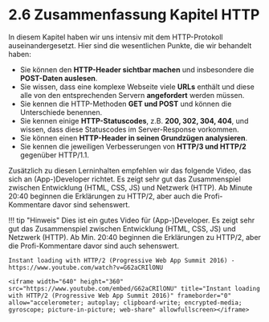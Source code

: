 # 2.6 Zusammenfassung Kapitel HTTP

In diesem Kapitel haben wir uns intensiv mit dem HTTP-Protokoll auseinandergesetzt. Hier sind die wesentlichen Punkte, die wir behandelt haben:

- Sie können den **HTTP-Header sichtbar machen** und insbesondere die **POST-Daten auslesen**.
- Sie wissen, dass eine komplexe Webseite viele **URLs** enthält und diese alle von den entsprechenden Servern **angefordert** werden müssen.
- Sie kennen die HTTP-Methoden **GET und POST** und können die Unterschiede benennen.
- Sie kennen einige **HTTP-Statuscodes**, z.B. **200, 302, 304, 404**, und wissen, dass diese Statuscodes im Server-Response vorkommen.
- Sie können einen **HTTP-Header in seinen Grundzügen analysieren**.
- Sie kennen die  jeweiligen Verbesserungen von **HTTP/3 und HTTP/2** gegenüber HTTP/1.1.

Zusätzlich zu diesen Lerninhalten empfehlen wir das folgende Video, das sich an (App-)Developer richtet. Es zeigt sehr gut das Zusammenspiel zwischen Entwicklung (HTML, CSS, JS) und Netzwerk (HTTP). Ab Minute 20:40 beginnen die Erklärungen zu HTTP/2, aber auch die Profi-Kommentare davor sind sehenswert.

!!! tip "Hinweis"
    Dies ist ein gutes Video für (App-)Developer. Es zeigt sehr gut das Zusammenspiel zwischen Entwicklung (HTML, CSS, JS) und Netzwerk (HTTP). Ab Min. 20:40 beginnen die Erklärungen zu HTTP/2, aber die Profi-Kommentare davor sind auch sehenswert.

    Instant loading with HTTP/2 (Progressive Web App Summit 2016) - https://www.youtube.com/watch?v=G62aCRIlONU

    <iframe width="640" height="360" src="https://www.youtube.com/embed/G62aCRIlONU" title="Instant loading with HTTP/2 (Progressive Web App Summit 2016)" frameborder="0" allow="accelerometer; autoplay; clipboard-write; encrypted-media; gyroscope; picture-in-picture; web-share" allowfullscreen></iframe>

